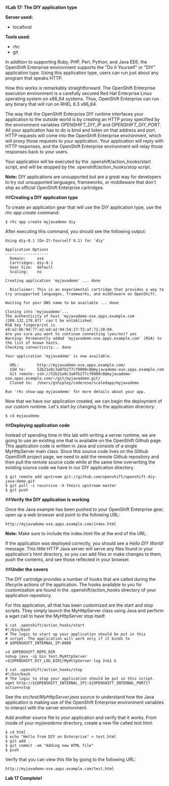 #**Lab 17: The DIY application type**

**Server used:**

* localhost

**Tools used:**

* rhc
* git

In addition to supporting Ruby, PHP, Perl, Python, and Java EE6, the OpenShift Enterprise environment supports the "Do it Yourself" or "DIY" application type. Using this application type, users can run just about any program that speaks HTTP.

How this works is remarkably straightforward. The OpenShift Enterprise execution environment is a carefully secured Red Hat Enterprise Linux operating system on x86_64 systems. Thus, OpenShift Enterprise can run any binary that will run on RHEL 6.3 x86_64.

The way that the OpenShift Enterprise DIY runtime interfaces your application to the outside world is by creating an HTTP proxy specified by the environment variables *OPENSHIFT_DIY_IP* and *OPENSHIFT_DIY_PORT*.  All your application has to do is bind and listen on that address and port. HTTP requests will come into the OpenShift Enterprise environment, which will proxy those requests to your application. Your application will reply with HTTP responses, and the OpenShift Enterprise environment will relay those responses back to your users.

Your application will be executed by the .openshift/action_hooks/start script, and will be stopped by the .openshift/action_hooks/stop script.

**Note:** DIY applications are unsupported but are a great way for developers to try out unsupported languages, frameworks, or middleware that don't ship as official OpenShift Enterprise cartridges.

##**Creating a DIY application type**

To create an application gear that will use the DIY application type, use the *rhc app create* command:

	$ rhc app create myjavademo diy

After executing this command, you should see the following output:

	Using diy-0.1 (Do-It-Yourself 0.1) for 'diy'

	Application Options
	-------------------
	  Domain:     ose
	  Cartridges: diy-0.1
	  Gear Size:  default
	  Scaling:    no

	Creating application 'myjavademo' ... done

	  Disclaimer: This is an experimental cartridge that provides a way to try unsupported languages, frameworks, and middleware on OpenShift.

	Waiting for your DNS name to be available ... done

	Cloning into 'myjavademo'...
	The authenticity of host 'myjavademo-ose.apps.example.com (209.132.178.87)' can't be established.
	RSA key fingerprint is e8:e2:6b:9d:77:e2:ed:a2:94:54:17:72:af:71:28:04.
	Are you sure you want to continue connecting (yes/no)? yes
	Warning: Permanently added 'myjavademo-ose.apps.example.com' (RSA) to the list of known hosts.
	Checking connectivity... done

	Your application 'myjavademo' is now available.

	  URL:        http://myjavademo-ose.apps.example.com/
	  SSH to:     52b21e0c3a0fb277cf0000c8@myjavademo-ose.apps.example.com
	  Git remote: ssh://52b21e0c3a0fb277cf0000c8@myjavademo-ose.apps.example.com/~/git/myjavademo.git/
	  Cloned to:  /Users/gshipley/code/ose/scaledapp/myjavademo

	Run 'rhc show-app myjavademo' for more details about your app.

Now that we have our application created, we can begin the deployment of our custom runtime.  Let's start by changing to the application directory:

	$ cd myjavademo
	
##**Deploying application code**

Instead of spending time in this lab with writing a server runtime, we are going to use an existing one that is available on the OpenShift Github page.  This application code is written in Java and consists of a single MyHttpServer main class.  Since this source code lives on the Github OpenShift project page, we need to add the remote Github repository and then pull the remote source code while at the same time overwriting the existing source code we have in our DIY application directory.

	$ git remote add upstream git://github.com/openshift/openshift-diy-java-demo.git
	$ git pull -s recursive -X theirs upstream master
	$ git push
	
##**Verify the DIY application is working**

Once the Java example has been pushed to your OpenShift Enterprise gear, open up a web browser and point to the following URL:

	http://myjavademo-ose.apps.example.com/index.html
	
**Note:** Make sure to include the index.html file at the end of the URL.

If the application was deployed correctly, you should see a *Hello DIY World!* message.  This little HTTP Java server will serve any files found in your application's html directory, so you can add files or make changes to them, push the contents, and see those reflected in your browser.

##**Under the covers**

The DIY cartridge provides a number of hooks that are called during the lifecycle actions of the application. The hooks available to you for customization are found in the .openshift/action_hooks directory of your application repository. 

For this application, all that has been customized are the start and stop scripts. They simply launch the MyHttpServer class using Java and perform a *wget* call to have the MyHttpServer stop itself:

	$ cat .openshift/action_hooks/start 
	#!/bin/bash
	# The logic to start up your application should be put in this
	# script. The application will work only if it binds to
	# $OPENSHIFT_INTERNAL_IP:8080
	
	cd $OPENSHIFT_REPO_DIR
	nohup java -cp bin test.MyHttpServer >${OPENSHIFT_DIY_LOG_DIR}/MyHttpServer.log 2>&1 &
	
	$ cat .openshift/action_hooks/stop
	#!/bin/bash
	# The logic to stop your application should be put in this script.
	wget http://${OPENSHIFT_INTERNAL_IP}:${OPENSHIFT_INTERNAL_PORT}?action=stop
	
See the *src/test/MyHttpServer.java* source to understand how the Java application is making use of the OpenShift Enterprise environment variables to interact with the server environment.

Add another source file to your application and verify that it works.  From inside of your *myjavademo* directory, create a new file called *test.html*.

	$ cd html
	$ echo "Hello from DIY on Enterprise" > test.html
	$ git add .
	$ git commit -am "Adding new HTML file"
	$ push

Verify that you can view this file by going to the following URL:

	http://myjavademo-ose.apps.example.com/test.html



**Lab 17 Complete!**
<!--BREAK-->
